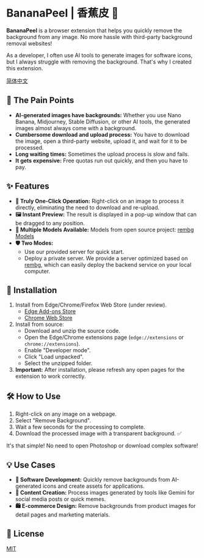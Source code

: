 # BananaPeel | 香蕉皮 🍌

**BananaPeel** is a browser extension that helps you quickly remove the background from any image. No more hassle with third-party background removal websites!

As a developer, I often use AI tools to generate images for software icons, but I always struggle with removing the background. That's why I created this extension.

[简体中文](README.zh-CN.md)

## 🎯 The Pain Points

- **AI-generated images have backgrounds:** Whether you use Nano Banana, Midjourney, Stable Diffusion, or other AI tools, the generated images almost always come with a background.
- **Cumbersome download and upload process:** You have to download the image, open a third-party website, upload it, and wait for it to be processed.
- **Long waiting times:** Sometimes the upload process is slow and fails.
- **It gets expensive:** Free quotas run out quickly, and then you have to pay.

## ✨ Features

- **🚀 Truly One-Click Operation:** Right-click on an image to process it directly, eliminating the need to download and re-upload.
- **🖼️ Instant Preview:** The result is displayed in a pop-up window that can be dragged to any position.
- **🤖 Multiple Models Available:**
  Models from open source project: [rembg Models](https://github.com/danielgatis/rembg?tab=readme-ov-file#models)
- **🛡️ Two Modes:**
  - Use our provided server for quick start.
  - Deploy a private server. We provide a server optimized based on [rembg](https://github.com/danielgatis/rembg), which can easily deploy the backend service on your local computer.

## 🚀 Installation

1.  Install from Edge/Chrome/Firefox Web Store (under review).
    - [Edge Add-ons Store]()
    - [Chrome Web Store]()
2.  Install from source:
    - Download and unzip the source code.
    - Open the Edge/Chrome extensions page (`edge://extensions` or `chrome://extensions`).
    - Enable "Developer mode".
    - Click "Load unpacked".
    - Select the unzipped folder.
3.  **Important:** After installation, please refresh any open pages for the extension to work correctly.

## 🛠️ How to Use

1.  Right-click on any image on a webpage.
2.  Select "Remove Background".
3.  Wait a few seconds for the processing to complete.
4.  Download the processed image with a transparent background. ✅

It's that simple! No need to open Photoshop or download complex software!

## 💡 Use Cases

- **🎨 Software Development:** Quickly remove backgrounds from AI-generated icons and create assets for applications.
- **📸 Content Creation:** Process images generated by tools like Gemini for social media posts or quick memes.
- **🛍️ E-commerce Design:** Remove backgrounds from product images for detail pages and marketing materials.

## 📄 License

[MIT](./LICENSE)
